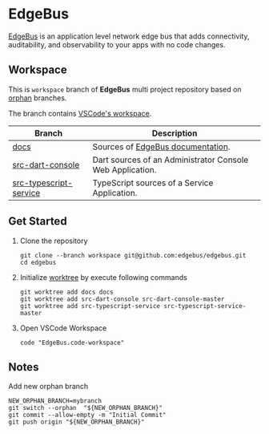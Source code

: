 # EdgeBus

[EdgeBus](https://docs.edgebus.io) is an application level network edge bus that adds connectivity, auditability, and observability to your apps with no code changes.

## Workspace

This is `workspace` branch of **EdgeBus** multi project repository based on [orphan](https://git-scm.com/docs/git-checkout#Documentation/git-checkout.txt---orphanltnew-branchgt) branches.

The branch contains [VSCode's workspace](https://code.visualstudio.com/docs/editor/workspaces).

| Branch                                                                     | Description                                                               |
|----------------------------------------------------------------------------|---------------------------------------------------------------------------|
| [docs](../../tree/docs)                                                    | Sources of [EdgeBus documentation](https://docs.edgebus.io).              |
| [src-dart-console](../../tree/src-dart-console-master)              | Dart sources of an Administrator Console Web Application.                 |
| [src-typescript-service](../../tree/src-typescript-service-master)  | TypeScript sources of a Service Application.                              |

## Get Started

1. Clone the repository
	```shell
	git clone --branch workspace git@github.com:edgebus/edgebus.git
	cd edgebus
	```
1. Initialize [worktree](https://git-scm.com/docs/git-worktree) by execute following commands
	```shell
	git worktree add docs docs
	git worktree add src-dart-console src-dart-console-master
	git worktree add src-typescript-service src-typescript-service-master
	```
1. Open VSCode Workspace
	```shell
	code "EdgeBus.code-workspace"
	```

## Notes

Add new orphan branch

```shell
NEW_ORPHAN_BRANCH=mybranch
git switch --orphan  "${NEW_ORPHAN_BRANCH}"
git commit --allow-empty -m "Initial Commit"
git push origin "${NEW_ORPHAN_BRANCH}"
```
